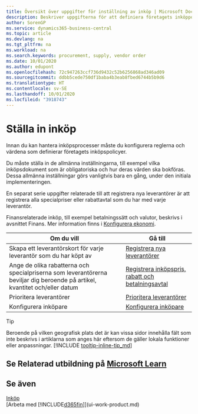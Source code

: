 ```yaml
---
title: Översikt över uppgifter för inställning av inköp | Microsoft Docs
description: Beskriver uppgifterna för att definiera företagets inköppolicyer och registrerar inköpsprocesserna.
author: SorenGP
ms.service: dynamics365-business-central
ms.topic: article
ms.devlang: na
ms.tgt_pltfrm: na
ms.workload: na
ms.search.keywords: procurement, supply, vendor order
ms.date: 10/01/2020
ms.author: edupont
ms.openlocfilehash: 72c947263ccf736d9432c52b6256868ad346ad09
ms.sourcegitcommit: ddbb5cede750df1baba4b3eab8fbed6744b5b9d6
ms.translationtype: HT
ms.contentlocale: sv-SE
ms.lasthandoff: 10/01/2020
ms.locfileid: "3918743"
---
```

# <a name="setting-up-purchasing"></a>Ställa in inköp
Innan du kan hantera inköpsprocesser måste du konfigurera reglerna och värdena som definierar företagets inköpspolicyer.

Du måste ställa in de allmänna inställningarna, till exempel vilka inköpsdokument som är obligatoriska och hur deras värden ska bokföras. Dessa allmänna inställningar görs vanligtvis bara en gång, under den initiala implementeringen.

En separat serie uppgifter relaterade till att registrera nya leverantörer är att registrera alla specialpriser eller rabattavtal som du har med varje leverantör.

Finansrelaterade inköp, till exempel betalningssätt och valutor, beskrivs i avsnittet Finans. Mer information finns i [Konfigurera ekonomi](finance-setup-finance.md).

| Om du vill | Gå till |
| --- | --- |
| Skapa ett leverantörskort för varje leverantör som du har köpt av|[Registrera nya leverantörer](purchasing-how-register-new-vendors.md) |
| Ange de olika rabatterna och specialpriserna som leverantörerna beviljar dig beroende på artikel, kvantitet och/eller datum |[Registrera inköpspris, rabatt och betalningsavtal](purchasing-how-record-purchase-price-discount-payment-agreements.md) |
| Prioritera leverantörer |[Prioritera leverantörer](purchasing-how-prioritize-vendors.md) |
| Konfigurera inköpare |[Konfigurera inköpare](purchasing-how-setup-purchasers.md) |

> [!TIP]
> Beroende på vilken geografisk plats det är kan vissa sidor innehålla fält som inte beskrivs i artiklarna som anges här eftersom de gäller lokala funktioner eller anpassningar. [!INCLUDE [tooltip-inline-tip_md](includes/tooltip-inline-tip_md.md)]

## <a name="see-related-training-at-microsoft-learn"></a>Se Relaterad utbildning på [Microsoft Learn](/learn/paths/trade-get-started-dynamics-365-business-central/)

## <a name="see-also"></a>Se även

[Inköp](purchasing-manage-purchasing.md)  
[Arbeta med [!INCLUDE[d365fin](includes/d365fin_md.md)]](ui-work-product.md)
